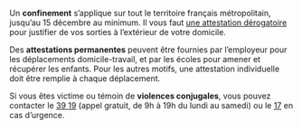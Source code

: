 <div class="conseil conseil-orange">

Un **confinement** s’applique sur tout le territoire français métropolitain, jusqu’au 15 décembre au minimum. Il vous faut [une attestation dérogatoire](https://media.interieur.gouv.fr/deplacement-covid-19/) pour justifier de vos sorties à l’extérieur de votre domicile.

</div>

Des **attestations permanentes** peuvent être fournies par l’employeur pour les déplacements domicile-travail, et par les écoles pour amener et récupérer les enfants. Pour les autres motifs, une attestation individuelle doit être remplie à chaque déplacement.

Si vous êtes victime ou témoin de **violences conjugales**, vous pouvez contacter le <a href="tel:3919">39 19</a> (appel gratuit, de 9h à 19h du lundi au samedi) ou le <a href="tel:17">17</a> en cas d’urgence.
